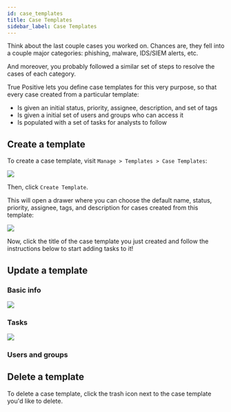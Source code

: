 ```yaml
---
id: case_templates
title: Case Templates
sidebar_label: Case Templates
---
```


Think about the last couple cases you worked on. Chances are, they fell into a couple major
categories: phishing, malware, IDS/SIEM alerts, etc.

And moreover, you probably followed a similar set of steps to resolve the cases of each category.

True Positive lets you define case templates for this very purpose, so that every case created from a
particular template:

- Is given an initial status, priority, assignee, description, and set of tags
- Is given a initial set of users and groups who can access it
- Is populated with a set of tasks for analysts to follow

## Create a template

To create a case template, visit `Manage > Templates > Case Templates`:

![](https://storage.googleapis.com/tp_landing_page_videos/list_of_case_templates.png)

Then, click `Create Template`.

This will open a drawer where you can choose the default name, status, priority,
assignee, tags, and description for cases created from this template:

![](https://storage.googleapis.com/tp_landing_page_videos/create_case_template.png)

Now, click the title of the case template you just created and follow the instructions below
to start adding tasks to it!

## Update a template

### Basic info

![](https://storage.googleapis.com/tp_landing_page_videos/update_case_template_basic_info.png)

### Tasks

![](https://storage.googleapis.com/tp_landing_page_videos/update_case_template_tasks.png)

### Users and groups

## Delete a template

To delete a case template, click the trash icon next to the case template you'd like
to delete.
